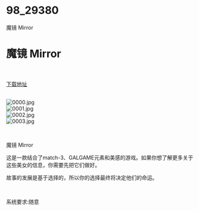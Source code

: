 # 98_29380
魔镜 Mirror
# 魔镜 Mirror
 <br/></br>
[下载地址](https://www.switch520.cc/article/29380 "下载地址")
<br/></br>

<p><img title="0000.jpg" src="https://www.switch520.cc/muke_img/2022_04_09_52a81c7bfa8d3.jpg" alt="0000.jpg"><br>
<img title="0001.jpg" src="https://www.switch520.cc/muke_img/2022_04_09_04fb762e2648d.jpg" alt="0001.jpg"><br>
<img title="0002.jpg" src="https://www.switch520.cc/muke_img/2022_04_09_402991d215023.jpg" alt="0002.jpg"><br>
<img title="0003.jpg" src="https://www.switch520.cc/muke_img/2022_04_09_f3993c6dc0220.jpg" alt="0003.jpg"></p>
<p>&nbsp;</p>
<p>魔镜 Mirror</p>
<p>这是一款结合了match-3、GALGAME元素和美感的游戏。如果你想了解更多关于这些美女的信息，你需要先把它们做好。</p>
<p>故事的发展是基于选择的，所以你的选择最终将决定他们的命运。</p>
<p>&nbsp;</p>
<p>系统要求:随意</p>



